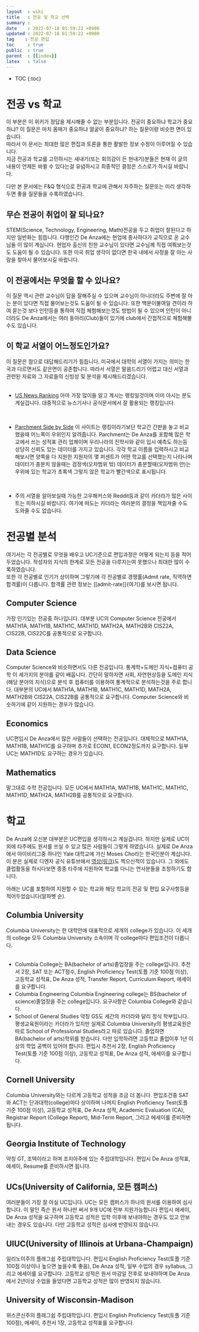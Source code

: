 ```yaml
---
layout  : wiki
title   : 전공 및 학교 선택
summary : 
date    : 2022-07-18 01:59:22 +0900
updated : 2022-07-18 01:59:22 +0900
tag    : 전공 편입
toc     : true
public  : true
parent  : [[index]]
latex   : false
---
```

* TOC
{:toc}


# 전공 vs 학교

이 부분은 이 위키가 정답을 제시해줄 수 없는 부분입니다.
전공이 중요하냐 학교가 중요하냐? 이 질문은 마치 몸매가 중요하냐 얼굴이 중요하냐? 하는 질문이랑 비슷한 면이 있습니다.  
따라서 이 문서는 최대한 많은 편집과 토론을 통한 활발한 정보 수정이 이루어질 수 있습니다.  
지금 전공과 학교를 고민하시는 새내기(또는 회의감이 든 헌내기)분들은 현재 이 글의 내용이 언제든 바뀔 수 있다는걸 유념하시고 최종적인 결정은 스스로가 하시길 바랍니다.  

다만 본 문서에는 F&Q 형식으로 전공과 학교에 관해서 자주하는 질문또는 미리 생각하두면 좋을 질문들을 수록하였습니다.  

## 무슨 전공이 취업이 잘 되나요?
STEM(Science, Technology, Engineering, Math)전공을 두고 취업이 잘된다고 하지만  일반화는 힘듭니다. 다행인건 De Anza에는 현업에 종사하다가 교직으로 온 교수님들  이 많이 계십니다. 현업자 출신의 친한 교수님이 있다면 교수님께 직접 여쭤보는것도 도움이 될 수 있습니다. 또한 미국 취업 생각이 없다면 한국 내에서 사정을 잘 아는  사람을 찾아서 물어보시길 바랍니다.

## 이 전공에서는 무엇을 할 수 있나요?
이 질문 역시 관련 교수님이 답을 잘해주실 수 있으며 교수님이 아니더라도 주변에   잘 아는 분이 있다면 직접 물어보는것도 도움이 될 수 있습니다. 또한 백문이불여일  견이라 하여 묻는것 보다 인턴등을 통하여 직접 체험해보는것도 방법이 될 수 있으며 인턴이 아니더라도 De Anza에서는 여러 동아리(Club)들이 있기에 club에서 간접적으로 체험해볼 수도 있습니다.
 
## 이 학교 서열이 어느정도인가요?
이 질문은 참으로 대답해드리기가 힘듭니다. 미국에서 대학의 서열이 가지는 의미는 한국과 다르면서도 같은면이 공존합니다. 따라서 서열은 말씀드리기 어렵고 대신 서열과 관련된 자료와 그 자료들의 신빙성 및 분석을 제시해드리겠습니다.<br/><br/>
 
 - [US News Ranking](https://www.usnews.com/best-colleges)
아마 가장 많이들 알고 계시는 랭킹일것이며 이미 아시는 분도 계실겁니다.
대중적으로 뉴스기사나 공식문서에서 잘 활용되는 랭킹입니다.  
<br/>

 - [Parchment Side by Side](https://www.parchment.com/c/college/tools/college-cross-admit-comparison.php?compare=Yale+University&with=Harvard+University)
이 사이트는 랭킹이라기보단 학교간 간판을 놓고 비교했을때 어느쪽이 우위인지 알려줍니다. Parchment는 De Anza를 포함해 많은 학교에서 쓰는 성적표 관리 업체이며 우리나라의 진학사와 같이 입시 예측도 하는등 상당히 신뢰도 있는 데이터를 가지고 있습니다.
각각 학교 이름을 입력하시고 비교해보시면 양쪽을 다 지원한 지원자의 몇 퍼센트가 어떤 학교를 선택했는지 나타나며 데이터가 충분치 않을때는 검정색(오차범위 밖) 데이터가 충분할때(오차범위 안)는 우위에 있는 학교가 초록색 그렇지 않은 학교가 빨간색으로 표시됩니다.
<br/>

 - 주의
서열을 알아보실때 가능한 고우해커스와 Reddit등과 같이 카더라가 많은 사이트는 피하시길 바랍니다. 여기에 떠도는 카더라는 여러분의 결정을 책임져줄 수도 도와줄 수도 없습니다.

# 전공별 분석

여기서는 각 전공별로 무엇을 배우고 UC기준으로 편입과정은 어떻게 되는지 등을 적어두었습니다. 작성자의 지식의 한계로 모든 전공을 다루지는여 못했으나 최대한 많이 수록하였습니다.  
또한 각 전공별로 인기가 상이하며 그렇기에 각 전공별로 경쟁률(Admit rate, 직역하면 합격률)이 다릅니다. 합격률 관련 정보는 [[admit-rate]]{여기}를 보시면 됩니다.  


## Computer Science
가장 인기있는 전공중 하나입니다. 대부분 UC의 Computer Science 전공에서 MATH1A, MATH1B, MATH1C, MATH1D, MATH2A, MATH2B와 CIS22A, CIS22B, CIS22C를 공통적으로 요구합니다.

## Data Science
Computer Science와 비슷하면서도 다른 전공입니다. 통계학+도메인 지식+컴퓨터 공학 이 세가지의 분야를 같이 배웁니다. 간단히 말하자면 사회, 자연현상등을 도메인 지식(해당 분야의 지식)으로 분석 후 컴퓨터를 이용하여 통계적으로 분석하는것을 주로 합니다. 대부분의 UC에서 MATH1A, MATH1B, MATH1C, MATH1D, MATH2A, MATH2B와 CIS22A, CIS22B를 공통적으로 요구합니다. Computer Science와 비슷하기에 같이 지원하는 경우가 많습니다.

## Economics
UC편입시 De Anza에서 많은 사람들이 선택하는 전공입니다. 대체적으로 MATH1A, MATH1B, MATH1C를 요구하며 추가로 ECON1, ECON2정도까지 요구합니다. 일부 UC는 MATH1D도 요구하는 경우가 있습니다.

## Mathematics
말그대로 수학 전공입니다. 모든 UC에서 MATH1A, MATH1B, MATH1C, MATH1C, MATH1D, MATH2A, MATH2B를 공통적으로 요구합니다.


# 학교

De Anza에 오신분 대부분은 UC편입을 생각하시고 계실겁니다. 하지만 실제로 UC이외에 타주에도 원서를 쓰실 수 있고 많은 사람들이 그렇게 하였습니다. 실제로 De Anza에서 아이비리그중 하나인 Yale 대학교에 가신 Moses Cho라는 한국인분이 계십니다. 이 분은 실제로 디엔자 공식 유튜브에서 [영상(링크)](https://www.youtube.com/watch?v=4g6e9e-mnZQ)도 찍으신적이 있습니다. 그 외에도 클럽활동을 하시다보면 종종 타주에 지원하여 학교를 다니는 연사분들을 초청하기도 합니다.  

아래는 UC를 포함하여 지원할 수 있는 학교와 해당 학교의 전공 및 편입 요구사항등을 적어두었습니다(알파벳 순).  

## Columbia University
Columbia University는 한 대학안에 대표적으로 세개의 college가 있습니다. 이 세개의 college 모두 Columbia University 소속이며 각 college마다 편입조건이 다릅니다.  
<br/>
- Columbia College는 BA(bachelor of arts)졸업장을 주는 college입니다. 추천서 2장, SAT 또는 ACT점수, English Proficiency Test(토플 기준 100점 이상), 고등학교 성적표, De Anza 성적, Transfer Report, Curriculum Report, 에세이를 요구합니다.  
- Columbia Engineering
Columbia Engineering college는 BS(bachelor of science)졸업장을 주는 college입니다. 요구사항은 Columbia College와 같습니다.  
- School of General Studies
약칭 GS도 세간의 카더라와 달리 정식 학부입니다. 평생교육원이라는 카더라가 있지만 실제로 Columbia University의 평생교육원은 따로 School of Professional Studies라고 따로 있습니다.  졸업하면 BA(bachelor of arts)학위를 받습니다. 다만 입학하려면 고등학교 졸업이후 1년 이상의 학업 공백이 있어야 합니다. 편입시 추천서 2장, English Proficiency Test(토플 기준 100점 이상), 고등학교 성적표, De Anza 성적, 에세이를 요구합니다.  

## Cornell University
Columbia University와는 다르게 고등학교 성적을 조금 더 봅니다. 편입조건중 SAT와 ACT는 단과대학(college)마다 상이하며 나머지 English Proficiency Test(토플 기준 100점 이상), 고등학교 성적표, De Anza 성적, Academic Evaluation (CA), Registrar Report (College Report), Mid-Term Report, 그리고 에세이를 준비하면 됩니다.  

## Georgia Institute of Technology
약칭 GT, 조텍이라고 하며 조지아주에 있는 주립대학입니다. 편입시 De Anza 성적표, 에세이, Resume를 준비하시면 됩니다.  

## UCs(University of California, 모든 캠퍼스)
여러분들이 가장 잘 아실 UC입니다. UC는 모든 캠퍼스가 하나의 원서를 이용하여 심사합니다. 이 말인 즉슨 원서 하나만 써서 9개 UC에 전부 지원가능합니다 편입시 에세이, De Anza 성적을 요구하며 고등학교 성적은 입학 이후에 보내야하는 경우도 있고 안보내는 경우도 있습니다. 다만 고등학교 성적은 심사에 반영되지 않습니다. 

## UIUC(University of Illinois at Urbana-Champaign) 
일리노이주의 플래그쉽 주립대학입니다. 편입시 English Proficiency Test(토플 기준 100점 이상이나 높으면 높을수록 좋음), De Anza 성적, 일부 수업의 경우 syllabus, 그리고 에세이를 요구합니다. 고등학교 성적은 원서 마감일 전후로 보내야하며 De Anza에서 2년이상 수업을 들었다면 고등학교 성적은 많이 반영되지 않습니다.  

## University of Wisconsin-Madison
위스콘신주의 플래그쉽 주립대학입니다. 편입시 English Proficiency Test(토플 기준 100점), 에세이, 추천서 1장, 고등학교 성적표를 요구합니다.  
